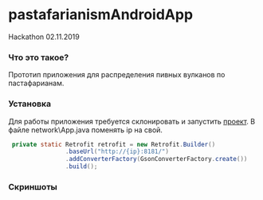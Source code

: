 # pastafarianismAndroidApp
Hackathon 02.11.2019

### Что это такое?
Прототип приложения для распределения пивных вулканов по пастафарианам.
### Установка
Для работы приложения требуется склонировать и запустить [проект](https://github.com/Seri4/pastafarianismRestServer).
В файле network\App.java поменять ip на свой.
```java
 private static Retrofit retrofit = new Retrofit.Builder()
                .baseUrl("http://{ip}:8181/")
                .addConverterFactory(GsonConverterFactory.create())
                .build();
```
### Скриншоты


